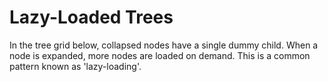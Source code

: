 Lazy-Loaded Trees
=================

In the tree grid below, collapsed nodes have a single dummy child. When a node is expanded, more nodes are loaded on demand. This is a common pattern known as 'lazy-loading'.